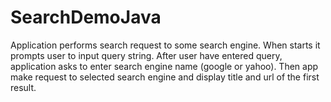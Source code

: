# SearchDemoJava

Application performs search request to some search engine. When starts it prompts user to input query string. After user have entered query, application asks to enter search engine name (google or yahoo). Then app make request to selected search engine and display title and url of the first result.

